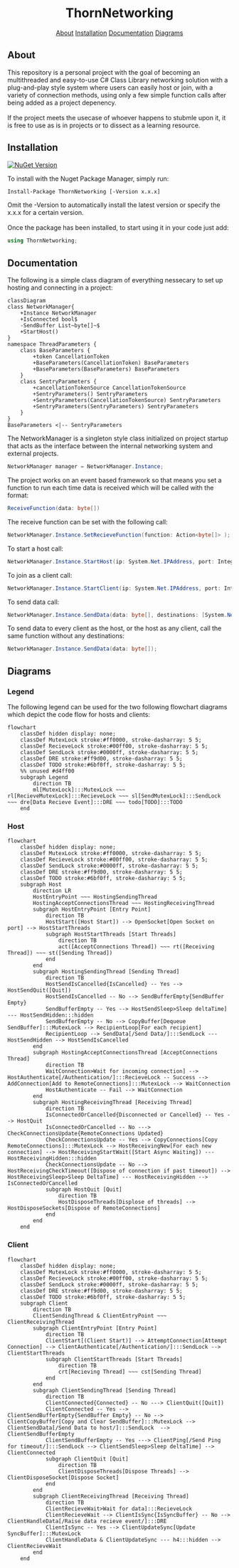 <div id="doc-title"></div>
<h1 align="center"> ThornNetworking </h1>
<p align="center"><a href="#doc-about">About</a> <a href="#doc-installation">Installation</a> <a href="#doc-documentation">Documentation</a> <a href="#doc-diagrams">Diagrams</a> </p>


<div id="doc-about"></div>
<h2>About</h2>
<p>This repository is a personal project with the goal of becoming an multithreaded and easy-to-use C# Class Library networking solution with a plug-and-play style system where users can easily host or join, with a variety of connection methods, using only a few simple function calls after being added as a project depenency.
</br>
</br>
If the project meets the usecase of whoever happens to stubmle upon it, it is free to use as is in projects or to dissect as a learning resource.
</p>


<div id="doc-installation"></div>
<h2>Installation</h2>
<a href="https://www.nuget.org/packages/ThornNetworking/"><img alt="NuGet Version" src="https://img.shields.io/nuget/v/ThornNetworking"></a>

<p>To install with the Nuget Package Manager, simply run:</p>

```bash
Install-Package ThornNetworking [-Version x.x.x]
```
<p> Omit the -Version to automatically install the latest version or specify the x.x.x for a certain version.
</br>
</br>
Once the package has been installed, to start using it in your code just add:</p>

```C#
using ThornNetworking;
```


<div id="doc-documentation"></div>
<h2>Documentation</h2>
<p>The following is a simple class diagram of everything nessecary to set up hosting and connecting in a project:</p>

```mermaid
classDiagram
class NetworkManager{
    +Instance NetworkManager
    +IsConnected bool$
    -SendBuffer List~byte[]~$
    +StartHost()
}
namespace ThreadParameters {
    class BaseParameters {
        +token CancellationToken
        +BaseParameters(CancellationToken) BaseParameters
        +BaseParameters(BaseParameters) BaseParameters
    }
    class SentryParameters {
        +cancellationTokenSource CancellationTokenSource
        +SentryParameters() SentryParameters
        +SentryParameters(CancellationTokenSource) SentryParameters
        +SentryParameters(SentryParameters) SentryParameters
    }
}
BaseParameters <|-- SentryParameters
```

<p>The NetworkManager is a singleton style class initialized on project startup that acts as the interface between the internal networking system and external projects.</p>

```C#
NetworkManager manager = NetworkManager.Instance;
```

<p>The project works on an event based framework so that means you set a function to run each time data is received which will be called with the format:</p>

```C#
ReceiveFunction(data: byte[])
```

<p>The receive function can be set with the following call:</p>

```C#
NetworkManager.Instance.SetRecieveFunction(function: Action<byte[]> );
```

<p>To start a host call:</p>

```C#
NetworkManager.Instance.StartHost(ip: System.Net.IPAddress, port: Integer);
```

<p>To join as a client call:</p>

```C#
NetworkManager.Instance.StartClient(ip: System.Net.IPAddress, port: Integer);
```

<p>To send data call:</p>

```C#
NetworkManager.Instance.SendData(data: byte[], destinations: [System.Net.IPAddress]);
```

<p>To send data to every client as the host, or the host as any client, call the same function without any destinations:</p>

```C#
NetworkManager.Instance.SendData(data: byte[]);
```

<div id="doc-diagrams"></div>
<h2>Diagrams</h2>
<h3>Legend</h3>
<p>The following legend can be used for the two following flowchart diagrams which depict the code flow for hosts and clients:</p>

```mermaid
flowchart
    classDef hidden display: none;
    classDef MutexLock stroke:#ff0000, stroke-dasharray: 5 5;
    classDef RecieveLock stroke:#00ff00, stroke-dasharray: 5 5;
    classDef SendLock stroke:#0000ff, stroke-dasharray: 5 5;
    classDef DRE stroke:#ff9d00, stroke-dasharray: 5 5;
    classDef TODO stroke:#6bf0ff, stroke-dasharray: 5 5;
    %% unused #d4ff00
    subgraph Legend
        direction TB
        ml[MutexLock]:::MutexLock ~~~ rl[RecieveMutexLock]:::RecieveLock ~~~ sl[SendMutexLock]:::SendLock ~~~ dre[Data Recieve Event]:::DRE ~~~ todo[TODO]:::TODO
    end
```

<h3>Host</h3>

```mermaid
flowchart
    classDef hidden display: none;
    classDef MutexLock stroke:#ff0000, stroke-dasharray: 5 5;
    classDef RecieveLock stroke:#00ff00, stroke-dasharray: 5 5;
    classDef SendLock stroke:#0000ff, stroke-dasharray: 5 5;
    classDef DRE stroke:#ff9d00, stroke-dasharray: 5 5;
    classDef TODO stroke:#6bf0ff, stroke-dasharray: 5 5;
    subgraph Host
        direction LR
        HostEntryPoint ~~~ HostingSendingThread
        HostingAcceptConnectionsThread ~~~ HostingReceivingThread
        subgraph HostEntryPoint [Entry Point]
            direction TB
            HostStart([Host Start]) --> OpenSocket[Open Socket on port] --> HostStartThreads
            subgraph HostStartThreads [Start Threads]
                direction TB
                act([AcceptConnections Thread]) ~~~ rt([Receiving Thread]) ~~~ st([Sending Thread])
            end
        end
        subgraph HostingSendingThread [Sending Thread]
            direction TB
            HostSendIsCancelled{IsCancelled} -- Yes --> HostSendQuit([Quit])
            HostSendIsCancelled -- No --> SendBufferEmpty{SendBuffer Empty}
            SendBufferEmpty -- Yes --> HostSendSleep>Sleep deltaTime] --- HostSendHidden:::hidden
            SendBufferEmpty -- No --> CopyBuffer[Dequeue SendBuffer]:::MutexLock --> RecipientLoop[For each recipient]
            RecipientLoop --> SendData[/Send Data/]:::SendLock --- HostSendHidden --> HostSendIsCancelled
        end
        subgraph HostingAcceptConnectionsThread [AcceptConnections Thread]
            direction TB
            WaitConnection>Wait for incoming connection] --> HostAuthenticate[/Authentication/]:::RecieveLock -- Success --> AddConnection[Add to RemoteConnections]:::MutexLock --> WaitConnection
            HostAuthenticate -- Fail --> WaitConnection
        end
        subgraph HostingReceivingThread [Receiving Thread]
            direction TB
            IsConnectedOrCancelled{Disconnected or Cancelled} -- Yes --> HostQuit
            IsConnectedOrCancelled -- No ---> CheckConnectionsUpdate{RemoteConnections Updated}
            CheckConnectionsUpdate -- Yes --> CopyConnections[Copy RemoteConnections]:::MutexLock --> HostReceivingNew[For each new connection] --> HostReceivingStartWait([Start Async Waiting]) --- HostReceivingHidden:::hidden
            CheckConnectionsUpdate -- No --> HostReceivingCheckTimeout([Dispose of connection if past timeout]) --> HostReceivingSleep>Sleep DeltaTime] --- HostReceivingHidden --> IsConnectedOrCancelled
            subgraph HostQuit [Quit]
                direction TB
                HostDisposeThreads[Displose of threads] --> HostDisposeSockets[Dispose of RemoteConnections]
            end
        end
    end
```

<h3>Client</h3>

```mermaid
flowchart
    classDef hidden display: none;
    classDef MutexLock stroke:#ff0000, stroke-dasharray: 5 5;
    classDef RecieveLock stroke:#00ff00, stroke-dasharray: 5 5;
    classDef SendLock stroke:#0000ff, stroke-dasharray: 5 5;
    classDef DRE stroke:#ff9d00, stroke-dasharray: 5 5;
    classDef TODO stroke:#6bf0ff, stroke-dasharray: 5 5;
    subgraph Client
        direction TB
        ClientSendingThread & ClientEntryPoint ~~~ ClientReceivingThread
        subgraph ClientEntryPoint [Entry Point]
            direction TB
            ClientStart[(Client Start)] --> AttemptConnection[Attempt Connection] --> ClientAuthenticate[/Authentication/]:::SendLock --> ClientStartThreads
            subgraph ClientStartThreads [Start Threads]
                direction TB
                crt[Recieving Thread] ~~~ cst[Sending Thread]
            end
        end
        subgraph ClientSendingThread [Sending Thread]
            direction TB
            ClientConnected{Connected} -- No ---> ClientQuit([Quit])
            ClientConnected -- Yes --> ClientSendBufferEmpty{SendBuffer Empty} -- No --> ClientCopyBuffer[Copy and Clear SendBuffer]:::MutexLock --> ClientSendData[/Send Data to host/]:::SendLock  --> ClientSendBufferEmpty
            ClientSendBufferEmpty -- Yes ---> ClientPing[/Send Ping for timeout/]:::SendLock --> ClientSendSleep>Sleep deltaTime] --> ClientConnected
            subgraph ClientQuit [Quit]
                direction TB
                ClientDisposeThreads[Dispose Threads] --> ClientDisposeSocket[Dispose Socket]
            end
        end
        subgraph ClientReceivingThread [Receiving Thread]
            direction TB
            ClientRecieveWait>Wait for data]:::RecieveLock
            ClientRecieveWait --> ClientIsSync{IsSyncBuffer} -- No --> ClientHandleData[/Raise data recieve event/]:::DRE
            ClientIsSync -- Yes --> ClientUpdateSync[Update SyncBuffer]:::MutexLock
            ClientHandleData & ClientUpdateSync --- h4:::hidden --> ClientRecieveWait
        end
    end
```
